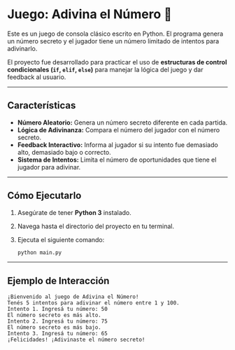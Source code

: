 # Juego: Adivina el Número 🎲

Este es un juego de consola clásico escrito en Python. El programa genera un número secreto y el jugador tiene un número limitado de intentos para adivinarlo.

El proyecto fue desarrollado para practicar el uso de **estructuras de control condicionales (`if`, `elif`, `else`)** para manejar la lógica del juego y dar feedback al usuario.

---
## Características

* **Número Aleatorio:** Genera un número secreto diferente en cada partida.
* **Lógica de Adivinanza:** Compara el número del jugador con el número secreto.
* **Feedback Interactivo:** Informa al jugador si su intento fue demasiado alto, demasiado bajo o correcto.
* **Sistema de Intentos:** Limita el número de oportunidades que tiene el jugador para adivinar.

---
## Cómo Ejecutarlo

1.  Asegúrate de tener **Python 3** instalado.
2.  Navega hasta el directorio del proyecto en tu terminal.
3.  Ejecuta el siguiente comando:

    ```bash
    python main.py
    ```

---
## Ejemplo de Interacción

```text
¡Bienvenido al juego de Adivina el Número!
Tenés 5 intentos para adivinar el número entre 1 y 100.
Intento 1. Ingresá tu número: 50
El número secreto es más alto.
Intento 2. Ingresá tu número: 75
El número secreto es más bajo.
Intento 3. Ingresá tu número: 65
¡Felicidades! ¡Adivinaste el número secreto!
```
